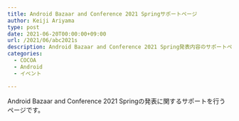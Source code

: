 ```yaml
---
title: Android Bazaar and Conference 2021 Springサポートページ
author: Keiji Ariyama
type: post
date: 2021-06-20T00:00:00+09:00
url: /2021/06/abc2021s
description: Android Bazaar and Conference 2021 Spring発表内容のサポートページ
categories:
  - COCOA
  - Android
  - イベント

---
```


Android Bazaar and Conference 2021 Springの発表に関するサポートを行うページです。